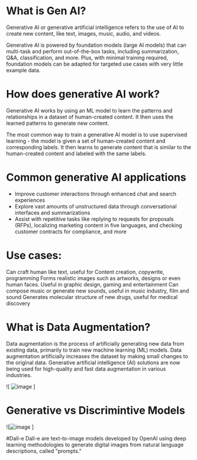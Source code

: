 # What is Gen AI?
Generative AI or generative artificial intelligence refers to the use of AI to create new content, like text, images, music, audio, and videos.

Generative AI is powered by foundation models (large AI models) that can multi-task and perform out-of-the-box tasks, including summarization, Q&A, classification, and more. Plus, with minimal training required, foundation models can be adapted for targeted use cases with very little example data. 

# How does generative AI work?
Generative AI works by using an ML model to learn the patterns and relationships in a dataset of human-created content. It then uses the learned patterns to generate new content. 

The most common way to train a generative AI model is to use supervised learning - the model is given a set of human-created content and corresponding labels. It then learns to generate content that is similar to the human-created content and labeled with the same labels.

# Common generative AI applications
- Improve customer interactions through enhanced chat and search experiences 
- Explore vast amounts of unstructured data through conversational interfaces and summarizations 
- Assist with repetitive tasks like replying to requests for proposals (RFPs), localizing marketing content in five languages, and checking customer contracts for compliance, and more

# Use cases:
Can craft human like text, useful for Content creation, copywrite, programming
Forms realistic images  such as artworks, designs or even human faces. Useful in graphic design, gaming and entertainment
Can compose music or generate new sounds, useful in music industry, film and sound
Generates molecular structure of new drugs, useful for medical discovery

# What is Data Augmentation?
Data augmentation is the process of artificially generating new data from existing data, primarily to train new machine learning (ML) models. Data augmentation artificially increases the dataset by making small changes to the original data. Generative artificial intelligence (AI) solutions are now being used for high-quality and fast data augmentation in various industries.

![ ![image](https://github.com/InaArya/AIML_Notes/assets/95537907/b8d8d19a-db9d-408d-915a-d100d7a7cddb)
]

# Generative vs Discrimintive Models

![![image](https://github.com/InaArya/AIML_Notes/assets/95537907/008e4e8e-b1d2-4427-9fe5-8780cae965db)
]

#Dall-e
Dall-e are text-to-image models developed by OpenAI using deep learning methodologies to generate digital images from natural language descriptions, called "prompts."
